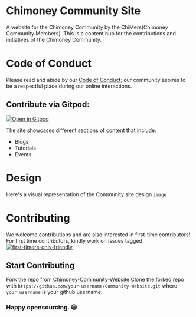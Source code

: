 # Chimoney Community Site
A website for the Chimoney Community by the ChiMers(Chimoney Community Members). This is a content hub for the contributions and initiatives of the Chimoney
Community.

# Code of Conduct
Please read and abide by our [Code of Conduct](https://docs.google.com/document/d/1ePyYNcM-uo387XwTtTvrxhA1FOVzL6ykVn38cZy3fZY/edit?usp=sharing); 
our community aspires to be a respectful place during our online interactions.

## Contribute via Gitpod:

[![Open in Gitpod](https://gitpod.io/button/open-in-gitpod.svg)](https://gitpod.io/#https://github.com/Chimoney/Community-Website)

The site showcases different sections of content that include:

* Blogs
* Tutorials
* Events

# Design
Here's a visual representation of the Community site design
`image`

# Contributing
We welcome contributions and are also interested in first-time contributors! 
For first time contributors, kindly work on issues tagged 
[![first-timers-only-friendly](https://img.shields.io/badge/first--timers--only-blue.svg?style=flat-square)](https://code.publiclab.org#r=all)

## Start Contributing
Fork the repo from [Chimoney-Community-Website](https://github.com/Chimoney/Community-Website)
Clone the forked repo with `https://github.com/your-username/Community-Website.git` where `your_username` is your github username.

### Happy opensourcing. :smile:
